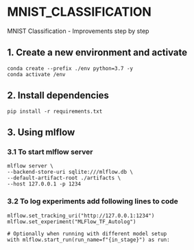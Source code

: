 # MNIST_CLASSIFICATION
MNIST Classification - Improvements step by step

## 1. Create a new environment and activate
```
conda create --prefix ./env python=3.7 -y
conda activate /env
```

## 2. Install dependencies
```
pip install -r requirements.txt
```
## 3. Using mlflow
### 3.1 To start mlflow server
```
mlflow server \
--backend-store-uri sqlite:///mlflow.db \
--default-artifact-root ./artifacts \
--host 127.0.0.1 -p 1234
```

### 3.2 To log experiments add following lines to code
```
mlflow.set_tracking_uri("http://127.0.0.1:1234")
mlflow.set_experiment("MLFlow_TF_Autolog")

# Optionally when running with different model setup
with mlflow.start_run(run_name=f"{in_stage}") as run:
```

